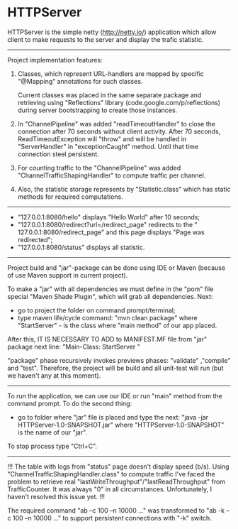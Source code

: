HTTPServer
==========

HTTPServer is the simple netty (http://netty.io/) application which allow client to make requests to the server
and display the trafic statistic.
____________________________________________________________________________________________________________________________
Project implementation features:

1. Classes, which represent URL-handlers are mapped by specific "@Mapping" annotations for such classes.
    
    Current classes was placed in the same separate package and retrieving using "Reflections" library
    (code.google.com/p/reflections) during server bootstrapping to create those instances.

2.  In "ChannelPipeline" was added "readTimeoutHandler" to close the connection after 70 seconds without client activity.
     After 70 seconds, ReadTimeoutException will "throw" and will be handled in "ServerHandler" in "exceptionCaught" method. 
     Until that time connection steel persistent. 

3. For counting traffic to the "ChannelPipeline" was added "ChannelTrafficShapingHandler" to compute traffic per channel.

4. Also, the statistic storage represents by "Statistic.class" which has static methods for required computations.
____________________________________________________________________________________________________________________________

- "127.0.0.1:8080/hello"  displays "Hello World" after 10 seconds;
- "127.0.0.1:8080/redirect?url=/redirect_page" redirects to the 
" 127.0.0.1:8080/redirect_page" and this page displays "Page was redirected";
- "127.0.0.1:8080/status" displays all statistic.
____________________________________________________________________________________________________________________________

 Project build   and "jar"-package  can be done using IDE or Maven (because of  use Maven support in current project).

To make a "jar" with all dependencies we must define in the "pom" file special "Maven Shade Plugin", which will grab all dependencies.
Next:
  - go to project the folder on command prompt/terminal;
  - type maven life/cycle command: "mvn clean package"
where "StartServer" - is the class where "main method" of our app placed.

After this, IT IS NECESSARY TO ADD to MANIFEST.MF file from "jar" package next line:  "Main-Class: StartServer "
  
 "package" phase recursively invokes previews phases: "validate" ,"compile" and "test". Therefore, the project will be build 
 and all unit-test will run (but we haven't any at this moment).
____________________________________________________________________________________________________________________________
 To run the application, we can use our IDE or run "main" method from the command prompt. To do the second thing:
 - go to folder where "jar" file is placed and type the next:   "java -jar HTTPServer-1.0-SNAPSHOT.jar"
 where "HTTPServer-1.0-SNAPSHOT" is the name of our "jar".

To stop process type "Ctrl+C".
____________________________________________________________________________________________________________________________

!!! The table with logs from "status" page doesn't display speed (b/s). Using "ChannelTrafficShapingHandler.class" to compute
traffic I've faced the problem to retrieve real "lastWriteThroughput"/"lastReadThroughput" from TrafficCounter.
 It was always "0" in all circumstances. Unfortunately, I haven't resolved this issue yet. !!!

The required command "ab –c 100 –n 10000 ..." was transformed to "ab -k –c 100 –n 10000 ..." to support persistent connections 
with "-k" switch. 
